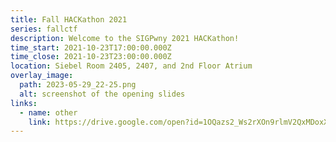```yaml
---
title: Fall HACKathon 2021
series: fallctf
description: Welcome to the SIGPwny 2021 HACKathon!
time_start: 2021-10-23T17:00:00.000Z
time_close: 2021-10-23T23:00:00.000Z
location: Siebel Room 2405, 2407, and 2nd Floor Atrium
overlay_image:
  path: 2023-05-29_22-25.png
  alt: screenshot of the opening slides
links:
  - name: other
    link: https://drive.google.com/open?id=1OQazs2_Ws2rXOn9rlmV2QxMDoxXQAtlEEiWeLienVu4
---
```

